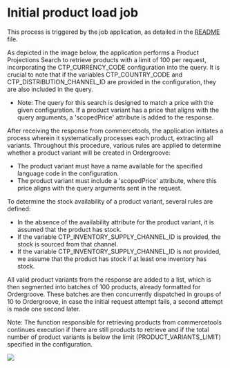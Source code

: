 # Initial product load job

This process is triggered by the job application, as detailed in the [README](https://github.com/gluo-dev/ordergroove-commercetools-connector/blob/main/README.md#installing-the-connector) file.

As depicted in the image below, the application performs a Product Projections Search to retrieve products with a limit of 100 per request, incorporating the CTP_CURRENCY_CODE configuration into the query. It is crucial to note that if the variables CTP_COUNTRY_CODE and CTP_DISTRIBUTION_CHANNEL_ID are provided in the configuration, they are also included in the query.
 - Note: The query for this search is designed to match a price with the given configuration. If a product variant has a price that aligns with the query arguments, a 'scopedPrice' attribute is added to the response.

After receiving the response from commercetools, the application initiates a process wherein it systematically processes each product, extracting all variants. Throughout this procedure, various rules are applied to determine whether a product variant will be created in Ordergroove:
 - The product variant must have a name available for the specified language code in the configuration.
 - The product variant must include a 'scopedPrice' attribute, where this price aligns with the query arguments sent in the request.

 To determine the stock availability of a product variant, several rules are defined:
 - In the absence of the availability attribute for the product variant, it is assumed that the product has stock.
 - If the variable CTP_INVENTORY_SUPPLY_CHANNEL_ID is provided, the stock is sourced from that channel.
 - If the variable CTP_INVENTORY_SUPPLY_CHANNEL_ID is not provided, we assume that the product has stock if at least one inventory has stock.

All valid product variants from the response are added to a list, which is then segmented into batches of 100 products, already formatted for Ordergroove. These batches are then concurrently dispatched in groups of 10 to Ordergroove, in case the initial request attempt fails, a second attempt is made one second later.

Note: The function responsible for retrieving products from commercetools continues execution if there are still products to retrieve and if the total number of product variants is below the limit (PRODUCT_VARIANTS_LIMIT) specified in the configuration.

<img src="https://github.com/gluo-dev/ordergroove-commercetools-connector/blob/main/docs/diagrams/diagram-initial-product-load-job.jpg" />